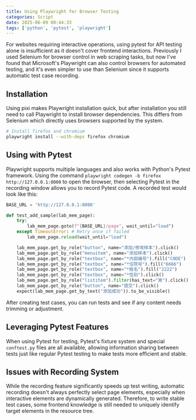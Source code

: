 ```yaml
---
title: Using Playwright for Browser Testing
categories: Script
date: 2025-06-09 00:44:33
tags: ['python', 'pytest', 'playwright']
---
```


For websites requiring interactive operations, using pytest for API testing alone is insufficient as it doesn't cover frontend interactions. Previously I used Selenium for browser control in web scraping tasks, but now I've found that Microsoft's Playwright can also control browsers for automated testing, and it's even simpler to use than Selenium since it supports automatic test case recording.

<!-- more -->

## Installation

Using pixi makes Playwright installation quick, but after installation you still need to call Playwright to install browser dependencies. This differs from Selenium which directly uses browsers supported by the system.

```bash
# Install firefox and chromium
playwright install --with-deps firefox chromium
```

## Using with Pytest

Playwright supports multiple languages and also works with Python's Pytest framework. Using the command `playwright codegen -b firefox http://127.0.0.1:8000` to open the browser, then selecting Pytest in the recording window allows you to record Pytest code. A recorded test would look like this:

```python
BASE_URL = 'http://127.0.0.1:8000'

def test_add_sample(lab_mem_page):
    try:
        lab_mem_page.goto(f"{BASE_URL}/page", wait_until="load")
    except TimeoutError: # Retry once if failed
        lab_mem_page.reload(wait_until="load")

    lab_mem_page.get_by_role("button", name="添加/修改样本").click()
    lab_mem_page.get_by_role("menuitem", name="添加样本").click()
    lab_mem_page.get_by_role("textbox", name="*内部编号").fill("CODE")
    lab_mem_page.get_by_role("textbox", name="*住院号").fill("6666")
    lab_mem_page.get_by_role("textbox", name="*姓名").fill("2222")
    lab_mem_page.get_by_role("textbox", name="*性别").click()
    lab_mem_page.get_by_role("listitem").filter(has_text="男").click()
    lab_mem_page.get_by_role("button", name="提交").click()
    expect(lab_mem_page.get_by_text("添加成功")).to_be_visible()
```

After creating test cases, you can run tests and see if any content needs trimming or adjustment.

## Leveraging Pytest Features

When using Pytest for testing, Pytest's fixture system and special `conftest.py` files are all available, allowing information sharing between tests just like regular Pytest testing to make tests more efficient and stable.

## Issues with Recording System

While the recording feature significantly speeds up test writing, automatic recording doesn't always perfectly select page elements, especially when interactive elements are dynamically generated. Therefore, to write stable test cases, some frontend knowledge is still needed to uniquely identify target elements in the resource tree.
